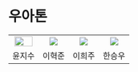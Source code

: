 # 우아톤

<table align="center">
  <tr>
    <td align="center"><a href="https://github.com/Yoonjit"><img src=https://avatars.githubusercontent.com/u/87690562?v=4 width=90%"/></td>
    <td align="center"><a href="https://github.com/Aninnom"><img src=https://avatars.githubusercontent.com/u/87690562?v=4"/></td>
    <td align="center"><a href="https://github.com/HEE37"><img src=https://avatars.githubusercontent.com/u/132256072?v=4"/></td>
    <td align="center"><a href="https://github.com/FiyeroHan"><img src=https://avatars.githubusercontent.com/u/107747566?v=4"/></td>
  </tr>
  <tr>
    <td align="center">윤지수</td>
    <td align="center">이혁준</td>
    <td align="center">이희주</td>
    <td align="center">한승우</td>
  </tr>
</table>
